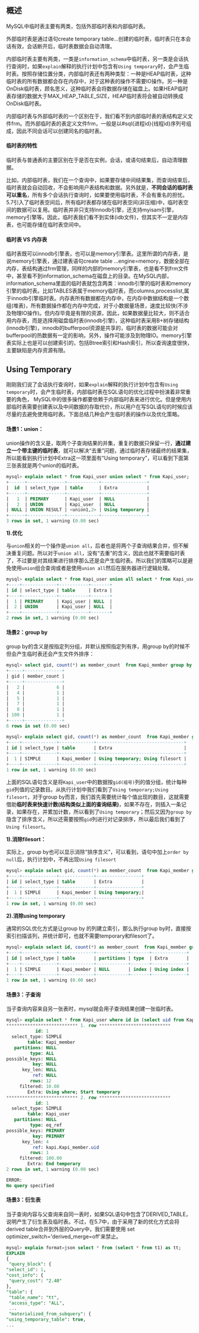 ## 概述

MySQL中临时表主要有两类，包括外部临时表和内部临时表。

外部临时表是通过语句create temporary table...创建的临时表，临时表只在本会话有效，会话断开后，临时表数据会自动清理。

内部临时表主要有两类，一类是`information_schema`中临时表，另一类是会话执行查询时，如果`explain`解释的执行计划中包含有`Using temporary`时，会产生临时表。按照存储位置分类，内部临时表还有两种类型：一种是HEAP临时表，这种临时表的所有数据都会存在内存中，对于这种表的操作不需要IO操作。另一种是OnDisk临时表，顾名思义，这种临时表会将数据存储在磁盘上。如果HEAP临时表存储的数据大于MAX_HEAP_TABLE_SIZE，HEAP临时表将会被自动转换成OnDisk临时表。

内部临时表与外部临时表的一个区别在于，我们看不到内部临时表的表结构定义文件frm。而外部临时表的表定义文件frm，一般是以#sql{进程id}{线程id}序列号组成，因此不同会话可以创建同名的临时表。

#### 临时表的特性

临时表与普通表的主要区别在于是否在实例，会话，或语句结束后，自动清理数据。

比如，内部临时表，我们在一个查询中，如果要存储中间结果集，而查询结束后，临时表就会自动回收，不会影响用户表结构和数据。另外就是，**不同会话的临时表可以重名**，所有多个会话执行查询时，如果要使用临时表，不会有重名的担忧。5.7引入了临时表空间后，所有临时表都存储在临时表空间(非压缩)中，临时表空间的数据可以复用。临时表并非只支持Innodb引擎，还支持myisam引擎，memory引擎等。因此，临时表我们看不到实体(idb文件)，但其实不一定是内存表，也可能存储在临时表空间中。

#### 临时表 VS 内存表

临时表既可以innodb引擎表，也可以是memory引擎表。这里所谓的内存表，是说memory引擎表，通过建表语句create table ...engine=memory，数据全部在内存，表结构通过frm管理，同样的内部的memory引擎表，也是看不到frm文件中，甚至看不到information_schema在磁盘上的目录。在MySQL内部，information_schema里面的临时表就包含两类：innodb引擎的临时表和memory引擎的临时表。比如TABLES表属于memory临时表，而columns,processlist,属于innodb引擎临时表。内存表所有数据都在内存中，在内存中数据结构是一个数组(堆表)，所有数据操作都在内存中完成，对于小数据量场景，速度比较快(不涉及物理IO操作)。但内存毕竟是有限的资源，因此，如果数据量比较大，则不适合用内存表，而是选择用磁盘临时表(innodb引擎)，这种临时表采用B+树存储结构(innodb引擎)，innodb的bufferpool资源是共享的，临时表的数据可能会对bufferpool的热数据有一定的影响，另外，操作可能涉及到物理IO。memory引擎表实际上也是可以创建索引的，包括Btree索引和Hash索引，所以查询速度很快，主要缺陷是内存资源有限。

## Using Temporary

刚刚我们说了会话执行查询时，如果`explain`解释的执行计划中包含有`Using temporary`时，会产生临时表，内部临时表在SQL语句的优化过程中扮演着非常重要的角色， MySQL中的很多操作都要依赖于内部临时表来进行优化。但是使用内部临时表需要创建表以及中间数据的存取代价，所以用户在写SQL语句的时候应该尽量的去避免使用临时表。下面总结几种会产生临时表的操作以及优化策略。

#### **场景1：union：**

union操作的含义是，取两个子查询结果的并集，重复的数据只保留一行，**通过建立一个带主键的临时表**，就可以解决“去重”问题，通过临时表存储最终的结果集，所以能看到执行计划中Extra这一项里面有“Using temporary”，可以看到下面第三张表就是两个union的临时表。

```sql
mysql> explain select * from Kapi_user union select * from Kapi_user;
+------+--------------+------------+-----------------+
|  id  | select_type  | table      | Extra           |
+------+--------------+------------+-----------------+
|   1  | PRIMARY      | Kapi_user  | NULL            |
|   2  | UNION        | Kapi_user  | NULL            |
| NULL | UNION RESULT | <union1,2> | Using temporary |
+------+--------------+------------+-----------------+
3 rows in set, 1 warning (0.00 sec) 
```

**1).优化**

与`union`相关的一个操作是`union all`，后者也是将两个子查询结果合并，但不解决重复问题。所以对于`union all`，没有“去重”的含义，因此也就不需要临时表了，不过要是对其结果进行排序那么还是会产生临时表。所以我们的策略可以是避免使用`union`组合查询或者是使用`union all`然后在服务器进行逻辑处理。

```sql
mysql> explain select * from Kapi_user union all select * from Kapi_user;
+----+-------------+-----------+-------+
| id | select_type | table     | Extra |
+----+-------------+-----------+-------+
|  1 | PRIMARY     | Kapi_user | NULL  |
|  2 | UNION       | Kapi_user | NULL  |
+----+-------------+-----------+-------+
2 rows in set, 1 warning (0.00 sec)
```

#### **场景2：group by**

group by的含义是按指定列分组，并默认按照指定列有序，用group by的时候不但会产生临时表还会产生文件外排序：

```sql
mysql> select gid, count(*) as member_count  from Kapi_member group by gid;
+-----+--------------+
| gid | member_count |
+-----+--------------+
|   2 |            6 |
|   4 |            1 |
|   5 |            1 |
|   7 |            1 |
|   8 |            1 |
| 100 |            1 |
+-----+--------------+
6 rows in set (0.00 sec)

mysql> explain select gid, count(*) as member_count  from Kapi_member group by gid;
+----+-------------+-------------+---------------------------------+
| id | select_type | table       | Extra                           |
+----+-------------+-------------+---------------------------------+
|  1 | SIMPLE      | Kapi_member | Using temporary; Using filesort |
+----+-------------+-------------+---------------------------------+
1 row in set, 1 warning (0.00 sec)
```

上面的SQL语句含义是将`Kapi_user`中的数据按`gid(组号)`列的值分组，统计每种`gid`列值的记录数目。从执行计划中我们看到了`Using temporary;Using filesort`，对于group by而言，我们首先需要统计每个值出现的数目，这就需要借助**临时表来快速计数(结构类似上面的查询结果)**，如果不存在，则插入一条记录，如果存在，并累加计数，所以看到了`Using temporary`；然后又因为`group by`隐含了排序含义，所以还需要按照`gid`列进行对记录排序，所以最后我们看到了`Using filesort`。

**1).消除filesort：**

实际上，group by也可以显示消除“排序含义”，可以看到，语句中加上`order by null`后，执行计划中，不再出现`Using filesort`

```sql
mysql> explain select gid, count(*) as member_count  from Kapi_member group by gid order by null;
+----+-------------+-------------+-----------------+
| id | select_type | table       | Extra           |
+----+-------------+-------------+-----------------+
|  1 | SIMPLE      | Kapi_member | Using temporary;|
+----+-------------+-------------+-----------------+
1 row in set, 1 warning (0.00 sec)
```

**2).消除using temporary**

通常的SQL优化方式是让group by 的列建立索引，那么执行group by时，直接按索引扫描该列，并统计即可，也就不需要temporary和filesort了。

```sql
mysql> explain select id, count(*) as member_count  from Kapi_member group by id order by null;
+----+-------------+-------------+------------+-------+-------------+
| id | select_type | table       | partitions | type  | Extra       |
+----+-------------+-------------+------------+-------+-------------+
|  1 | SIMPLE      | Kapi_member | NULL       | index | Using index |
+----+-------------+-------------+------------+-------+-------------+
1 row in set, 1 warning (0.00 sec)
```

#### **场景3：子查询**

当子查询内容来自另一张表时，mysql就会用子查询结果创建一张临时表。

```sql
mysql> explain select * from Kapi_user where id in (select uid from Kapi_member where gid = 2) \G;
*************************** 1. row ***************************
           id: 1
  select_type: SIMPLE
        table: Kapi_member
   partitions: NULL
         type: ALL
possible_keys: NULL
          key: NULL
      key_len: NULL
          ref: NULL
         rows: 12
     filtered: 10.00
        Extra: Using where; Start temporary
*************************** 2. row ***************************
           id: 1
  select_type: SIMPLE
        table: Kapi_user
   partitions: NULL
         type: eq_ref
possible_keys: PRIMARY
          key: PRIMARY
      key_len: 4
          ref: kapi.Kapi_member.uid
         rows: 1
     filtered: 100.00
        Extra: End temporary
2 rows in set, 1 warning (0.00 sec)

ERROR: 
No query specified
```

#### **场景3：衍生表**

当子查询内容与父查询来自同一表时，如果SQL语句中包含了DERIVED_TABLE，说明产生了衍生表及临时表。不过，在5.7中，由于采用了新的优化方式会将derived table合并到外层的Query中，我们需要使用 set optimizer_switch='derived_merge=off'来禁止。

```sql
mysql> explain format=json select * from (select * from t1) as tt; 
EXPLAIN 
{ 
 "query_block": { 
"select_id": 1, 
"cost_info": { 
 "query_cost": "2.40"
}, 
"table": { 
 "table_name": "tt", 
 "access_type": "ALL", 
 ... 
 "materialized_from_subquery": { 
"using_temporary_table": true, 
...
```

